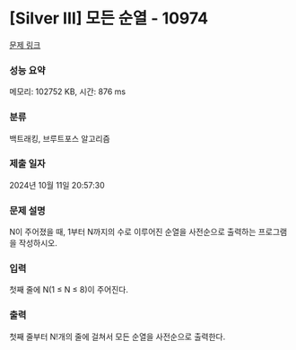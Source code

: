 # [Silver III] 모든 순열 - 10974

[문제 링크](https://www.acmicpc.net/problem/10974)

### 성능 요약

메모리: 102752 KB, 시간: 876 ms

### 분류

백트래킹, 브루트포스 알고리즘

### 제출 일자

2024년 10월 11일 20:57:30

### 문제 설명

<p>N이 주어졌을 때, 1부터 N까지의 수로 이루어진 순열을 사전순으로 출력하는 프로그램을 작성하시오.</p>

### 입력

 <p>첫째 줄에 N(1 ≤ N ≤ 8)이 주어진다. </p>

### 출력

 <p>첫째 줄부터 N!개의 줄에 걸쳐서 모든 순열을 사전순으로 출력한다.</p>
